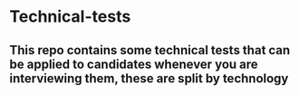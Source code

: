 # Technical-tests

## This repo contains some technical tests that can be applied to candidates whenever you are interviewing them, these are split by technology
